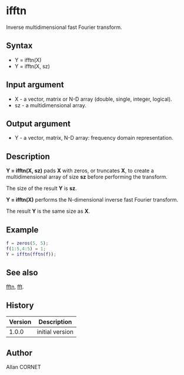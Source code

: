 # ifftn

Inverse multidimensional fast Fourier transform.

## Syntax

- Y = ifftn(X)
- Y = ifftn(X, sz)

## Input argument

- X - a vector, matrix or N-D array (double, single, integer, logical).
- sz - a multidimensional array.

## Output argument

- Y - a vector, matrix, N-D array: frequency domain representation.

## Description

  <p><b>Y = ifftn(X, sz)</b> pads <b>X</b> with zeros, or truncates <b>X</b>, to create a multidimensional array of size <b>sz</b> before performing the transform.</p>
  <p> The size of the result <b>Y</b> is <b>sz</b>.</p>
  <p><b>Y = ifftn(X)</b> performs the N-dimensional inverse fast Fourier transform.</p>
  <p>The result <b>Y</b> is the same size as <b>X</b>.</p>

## Example

```matlab
f = zeros(5, 5);
f(1:5,4:5) = 1;
Y = ifftn(fftn(f));
```

## See also

[fftn](fftn.md), [fft](fft.md).

## History

| Version | Description     |
| ------- | --------------- |
| 1.0.0   | initial version |

## Author

Allan CORNET
